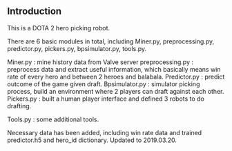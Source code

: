 ## Introduction

This is a DOTA 2 hero picking robot. 

There are 6 basic modules in total, including Miner.py, preprocessing.py, predictor.py, pickers.py, bpsimulator.py, tools.py. 

Miner.py : mine history data from Valve server
preprocessing.py : preprocess data and extract useful information, which basically means win rate of every hero and between 2 heroes and balabala. 
Predictor.py : predict outcome of the game given draft. 
Bpsimulator.py : simulator picking process, build an environment where 2 players can draft against each other. 
Pickers.py : built a human player interface and defined 3 robots to do drafting.

Tools.py : some additional tools. 




Necessary data has been added, including win rate data and trained predictor.h5 and hero_id dictionary.
Updated to 2019.03.20.

